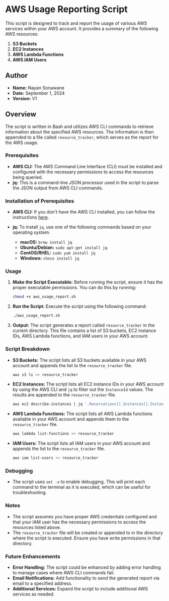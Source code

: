# AWS Usage Reporting Script

This script is designed to track and report the usage of various AWS services within your AWS account. It provides a summary of the following AWS resources:

1. **S3 Buckets**
2. **EC2 Instances**
3. **AWS Lambda Functions**
4. **AWS IAM Users**

## Author
- **Name:** Nayan Sonawane
- **Date:** September 1, 2024
- **Version:** V1

## Overview

The script is written in Bash and utilizes AWS CLI commands to retrieve information about the specified AWS resources. The information is then appended to a file called `resource_tracker`, which serves as the report for the AWS usage.

### Prerequisites

- **AWS CLI:** The AWS Command Line Interface (CLI) must be installed and configured with the necessary permissions to access the resources being queried.
- **jq:** This is a command-line JSON processor used in the script to parse the JSON output from AWS CLI commands.

### Installation of Prerequisites

- **AWS CLI:** If you don't have the AWS CLI installed, you can follow the instructions [here](https://docs.aws.amazon.com/cli/latest/userguide/install-cliv2.html).

- **jq:** To install `jq`, use one of the following commands based on your operating system:
  - **macOS:** `brew install jq`
  - **Ubuntu/Debian:** `sudo apt-get install jq`
  - **CentOS/RHEL:** `sudo yum install jq`
  - **Windows:** `choco install jq`

### Usage

1. **Make the Script Executable:**
   Before running the script, ensure it has the proper executable permissions. You can do this by running:
   ```bash
   chmod +x aws_usage_report.sh
   ```

2. **Run the Script:**
   Execute the script using the following command:
   ```bash
   ./aws_usage_report.sh
   ```

3. **Output:**
   The script generates a report called `resource_tracker` in the current directory. This file contains a list of S3 buckets, EC2 instance IDs, AWS Lambda functions, and IAM users in your AWS account.

### Script Breakdown

- **S3 Buckets:**
  The script lists all S3 buckets available in your AWS account and appends the list to the `resource_tracker` file.
  
  ```bash
  aws s3 ls >> resource_tracker
  ```

- **EC2 Instances:**
  The script lists all EC2 instance IDs in your AWS account by using the AWS CLI and `jq` to filter out the `InstanceId` values. The results are appended to the `resource_tracker` file.
  
  ```bash
  aws ec2 describe-instances | jq '.Reservations[].Instances[].InstanceId' >> resource_tracker
  ```

- **AWS Lambda Functions:**
  The script lists all AWS Lambda functions available in your AWS account and appends them to the `resource_tracker` file.
  
  ```bash
  aws lambda list-functions >> resource_tracker
  ```

- **IAM Users:**
  The script lists all IAM users in your AWS account and appends the list to the `resource_tracker` file.
  
  ```bash
  aws iam list-users >> resource_tracker
  ```

### Debugging

- The script uses `set -x` to enable debugging. This will print each command to the terminal as it is executed, which can be useful for troubleshooting.

### Notes

- The script assumes you have proper AWS credentials configured and that your IAM user has the necessary permissions to access the resources listed above.
- The `resource_tracker` file will be created or appended to in the directory where the script is executed. Ensure you have write permissions in that directory.

### Future Enhancements

- **Error Handling:** The script could be enhanced by adding error handling to manage cases where AWS CLI commands fail.
- **Email Notifications:** Add functionality to send the generated report via email to a specified address.
- **Additional Services:** Expand the script to include additional AWS services as needed.

